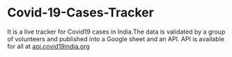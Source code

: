 # Covid-19-Cases-Tracker


It is a live tracker for Covid19 cases in India.The data is validated by a group of volunteers and published into a Google sheet and an API. API is available for all at [api.covid19india.org](https://api.covid19india.org/)
